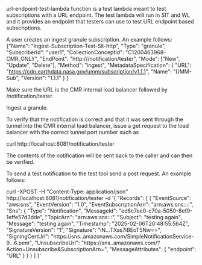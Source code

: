 url-endpoint-test-lambda function is a test lambda meant to test subscriptions with a URL endpoint. 
The test lambda will run in SIT and WL and it provides an endpoint that testers can use to test URL endpoint based subscriptions. 

A user creates an ingest granule subscription. An example follows:
{"Name": "Ingest-Subscription-Test-Sit-http",
 "Type": "granule",
 "SubscriberId": "user1",
 "CollectionConceptId": "C1200463968-CMR_ONLY",
 "EndPoint": "http://<the-internal-loadbalancer-url>/notification/tester",
 "Mode": ["New", "Update", "Delete"],
 "Method": "ingest",
 "MetadataSpecification": {
   "URL": "https://cdn.earthdata.nasa.gov/umm/subscription/v1.1.1",
   "Name": "UMM-Sub",
   "Version": "1.1.1"
 }
}

Make sure the URL is the CMR internal load balancer followed by /notification/tester.

Ingest a granule. 

To verify that the notification is correct and that it was sent through the tunnel into the CMR internal load balancer,
issue a get request to the load balancer with the correct tunnel port number such as

curl http://localhost:8081/notification/tester

The contents of the notification will be sent back to the caller and can then be verified.

To send a test notification to the test tool send a post request. An example follows:

curl -XPOST -H "Content-Type: application/json" http://localhost:8081/notification/tester -d '{
  "Records": [
    {
      "EventSource": "aws:sns",
      "EventVersion": "1.0",
      "EventSubscriptionArn": "arn:aws:sns:<region>:<account>:<SNS name>:<unique ID>",
      "Sns": {
        "Type": "Notification",
        "MessageId": "ed8c7ee0-c70a-5050-8ef9-1effe57d3dde",
        "TopicArn": "arn:aws:sns:<region>:<account>:<sns name>",
        "Subject": "testing again",
        "Message": "testing again",
        "Timestamp": "2025-02-06T20:48:55.564Z",
        "SignatureVersion": "1",
        "Signature": "iN...TXas7iBEoT5Nw==",
        "SigningCertUrl": "https://sns.<region>.amazonaws.com/SimpleNotificationService-9...6.pem",
        "UnsubscribeUrl": "https://sns.<region>.amazonaws.com/?Action=Unsubscribe&SubscriptionArn=<subscription arn>",
        "MessageAttributes": {
          "endpoint": "URL"
        }
      }
    }
  ]
}'

